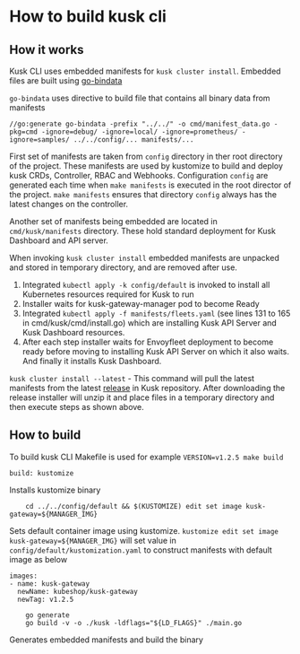 # How to build kusk cli

## How it works 

Kusk CLI uses embedded manifests for `kusk cluster install`. Embedded files are built using [go-bindata](https://github.com/go-bindata/go-bindata) 

`go-bindata` uses directive to build file that contains all binary data from manifests
```
//go:generate go-bindata -prefix "../../" -o cmd/manifest_data.go -pkg=cmd -ignore=debug/ -ignore=local/ -ignore=prometheus/ -ignore=samples/ ../../config/... manifests/...
```

First set of manifests are taken from `config` directory in ther root directory of the project. These manifests are used by kustomize to build and deploy kusk CRDs, Controller, RBAC and Webhooks. Configuration `config` are generated each time when `make manifests` is executed in the root director of the project. `make manifests` ensures that directory `config` always has the latest changes on the controller.  

Another set of manifests being embedded are located in `cmd/kusk/manifests` directory. These hold standard deployment for Kusk Dashboard and API server.

When invoking `kusk cluster install` embedded manifests are unpacked and stored in temporary directory, and are removed after use. 
1. Integrated `kubectl apply -k config/default` is invoked to install all Kubernetes resources required for Kusk to run
2. Installer waits for kusk-gateway-manager pod to become Ready
3. Integrated `kubectl apply -f manifests/fleets.yaml` (see lines 131 to 165 in cmd/kusk/cmd/install.go) which are installing Kusk API Server and Kusk Dashboard resources. 
4. After each step installer waits for Envoyfleet deployment to become ready before moving to installing Kusk API Server on which it also waits. And finally it installs Kusk Dashboard.  
   
`kusk cluster install --latest` - This command will pull the latest manifests from the latest [release](https://github.com/kubeshop/kusk-gateway/releases) in Kusk repository. After downloading the release installer will unzip it and place files in a temporary directory and then execute steps as shown above.


## How to build 

To build kusk CLI Makefile is used for example `VERSION=v1.2.5 make build`

```
build: kustomize
```
Installs kustomize binary 

```
	cd ../../config/default && $(KUSTOMIZE) edit set image kusk-gateway=${MANAGER_IMG}
```
Sets default container image using kustomize. `kustomize edit set image kusk-gateway=${MANAGER_IMG}` will set value in `config/default/kustomization.yaml` to construct manifests with default image as below
```
images:
- name: kusk-gateway
  newName: kubeshop/kusk-gateway
  newTag: v1.2.5
```

```
	go generate 
	go build -v -o ./kusk -ldflags="${LD_FLAGS}" ./main.go
```
Generates embedded manifests and build the binary